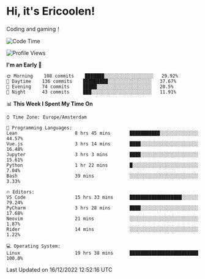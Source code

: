 # Hi, it's Ericoolen!
Coding and gaming！

<!--START_SECTION:waka-->
![Code Time](http://img.shields.io/badge/Code%20Time-581%20hrs%206%20mins-blue)

![Profile Views](http://img.shields.io/badge/Profile%20Views-8-blue)

**I'm an Early 🐤** 

```text
🌞 Morning    108 commits    ███████░░░░░░░░░░░░░░░░░░   29.92% 
🌆 Daytime    136 commits    █████████░░░░░░░░░░░░░░░░   37.67% 
🌃 Evening    74 commits     █████░░░░░░░░░░░░░░░░░░░░   20.5% 
🌙 Night      43 commits     ███░░░░░░░░░░░░░░░░░░░░░░   11.91%

```


📊 **This Week I Spent My Time On** 

```text
⌚︎ Time Zone: Europe/Amsterdam

💬 Programming Languages: 
Lean                     8 hrs 45 mins       ███████████░░░░░░░░░░░░░░   44.57% 
Vue.js                   3 hrs 14 mins       ████░░░░░░░░░░░░░░░░░░░░░   16.48% 
Jupyter                  3 hrs 3 mins        ████░░░░░░░░░░░░░░░░░░░░░   15.61% 
Python                   1 hr 22 mins        █░░░░░░░░░░░░░░░░░░░░░░░░   7.04% 
Bash                     39 mins             ░░░░░░░░░░░░░░░░░░░░░░░░░   3.33%

🔥 Editors: 
VS Code                  15 hrs 33 mins      ███████████████████░░░░░░   79.24% 
PyCharm                  3 hrs 28 mins       ████░░░░░░░░░░░░░░░░░░░░░   17.68% 
Neovim                   21 mins             ░░░░░░░░░░░░░░░░░░░░░░░░░   1.87% 
Rider                    14 mins             ░░░░░░░░░░░░░░░░░░░░░░░░░   1.22%

💻 Operating System: 
Linux                    19 hrs 38 mins      █████████████████████████   100.0%

```


 Last Updated on 16/12/2022 12:52:16 UTC
<!--END_SECTION:waka-->

